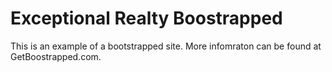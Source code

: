 # Exceptional Realty Boostrapped

This is an example of a bootstrapped site.
More infomraton can be found at GetBoostrapped.com.
